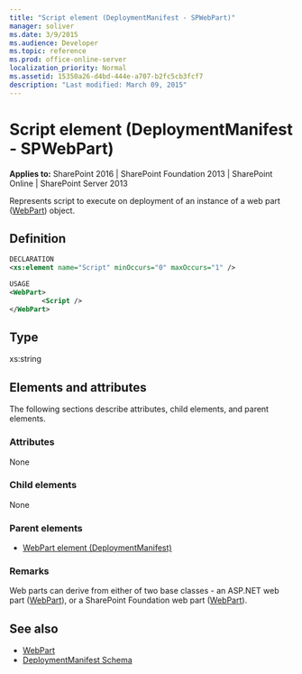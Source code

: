 ```yaml
---
title: "Script element (DeploymentManifest - SPWebPart)"
manager: soliver
ms.date: 3/9/2015
ms.audience: Developer
ms.topic: reference
ms.prod: office-online-server
localization_priority: Normal
ms.assetid: 15350a26-d4bd-444e-a707-b2fc5cb3fcf7
description: "Last modified: March 09, 2015"
---
```


# Script element (DeploymentManifest - SPWebPart)

**Applies to:** SharePoint 2016 | SharePoint Foundation 2013 | SharePoint Online | SharePoint Server 2013 
  
Represents script to execute on deployment of an instance of a web part ([WebPart](https://msdn.microsoft.com/library/Microsoft.SharePoint.WebPartPages.WebPart.aspx)) object. 

## Definition

```XML
DECLARATION
<xs:element name="Script" minOccurs="0" maxOccurs="1" />

USAGE
<WebPart>
        <Script />
</WebPart>

```

## Type

xs:string 
  
## Elements and attributes

The following sections describe attributes, child elements, and parent elements.

### Attributes

None
   
### Child elements

None
   
### Parent elements

- [WebPart element (DeploymentManifest)](webpart-element-deploymentmanifest.md)
   
### Remarks

Web parts can derive from either of two base classes - an ASP.NET web part ([WebPart](https://msdn.microsoft.com/library/System.Web.UI.WebControls.WebParts.WebPart.aspx)), or a SharePoint Foundation web part ([WebPart](https://msdn.microsoft.com/library/Microsoft.SharePoint.WebPartPages.WebPart.aspx)). 
  
## See also

- [WebPart](https://msdn.microsoft.com/library/Microsoft.SharePoint.WebPartPages.WebPart.aspx)
- [DeploymentManifest Schema](deploymentmanifest-schema.md)

